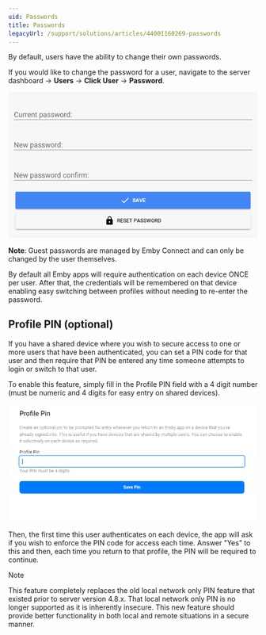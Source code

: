 ```yaml
---
uid: Passwords
title: Passwords
legacyUrl: /support/solutions/articles/44001160269-passwords
---
```


By default, users have the ability to change their own passwords.

If you would like to change the password for a user, navigate to the server dashboard -> **Users** -> **Click User** -> **Password**.

![](images/server/users11.png)

**Note**: Guest passwords are managed by Emby Connect and can only be changed by the user themselves.

By default all Emby apps will require authentication on each device ONCE per user.  After that, the credentials will be remembered on that device enabling easy switching between profiles without needing to re-enter the password.

## Profile PIN (optional)

If you have a shared device where you wish to secure access to one or more users that have been authenticated, you can set a PIN code for that user and then require that PIN be entered any time someone attempts to login or switch to that user.

To enable this feature, simply fill in the Profile PIN field with a 4 digit number (must be numeric and 4 digits for easy entry on shared devices).  

![](images/server/ppin1.png)

Then, the first time this user authenticates on each device, the app will ask if you wish to enforce the PIN code for access each time.  Answer "Yes" to this and then, each time you return to that profile, the PIN will be required to continue.

> [!NOTE]
> This feature completely replaces the old local network only PIN feature that existed prior to server version 4.8.x.  That local network only PIN is no longer supported as it is inherently insecure.  This new feature should provide better functionality in both local and remote situations in a secure manner.